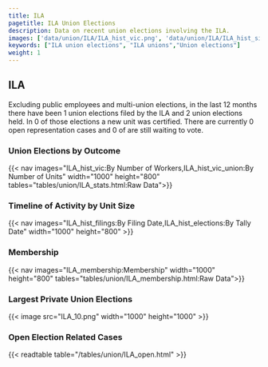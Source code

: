 ```yaml
---
title: ILA
pagetitle: ILA Union Elections
description: Data on recent union elections involving the ILA.
images: ['data/union/ILA/ILA_hist_vic.png', 'data/union/ILA/ILA_hist_size.png', 'data/union/ILA/ILA_10.png']
keywords: ["ILA union elections", "ILA unions","Union elections"]
weight: 1
---
```

##  ILA

Excluding public employees and multi-union elections, in the last 12 months there have been 1 union elections filed by the ILA and 2 union elections held. In 0 of those elections a new unit was certified. There are currently 0 open representation cases and 0 of are still waiting to vote.

### Union Elections by Outcome
{{< nav images="ILA_hist_vic:By Number of Workers,ILA_hist_vic_union:By Number of Units" width="1000" height="800" tables="tables/union/ILA_stats.html:Raw Data">}}

### Timeline of Activity by Unit Size
{{< nav images="ILA_hist_filings:By Filing Date,ILA_hist_elections:By Tally Date" width="1000" height="800" >}}

### Membership
{{< nav images="ILA_membership:Membership" width="1000" height="800" tables="tables/union/ILA_membership.html:Raw Data">}}

### Largest Private Union Elections
{{< image src="ILA_10.png" width="1000" height="1000"  >}}

### Open Election Related Cases
{{< readtable table="/tables/union/ILA_open.html" >}}

